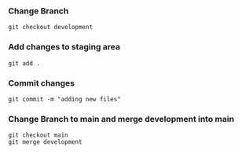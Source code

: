 ### Change Branch
```
git checkout development
```

### Add changes to staging area
```
git add .
```

### Commit changes
```
git commit -m "adding new files"
```

### Change Branch to main and merge development into main
```
git checkout main
git merge development
```
